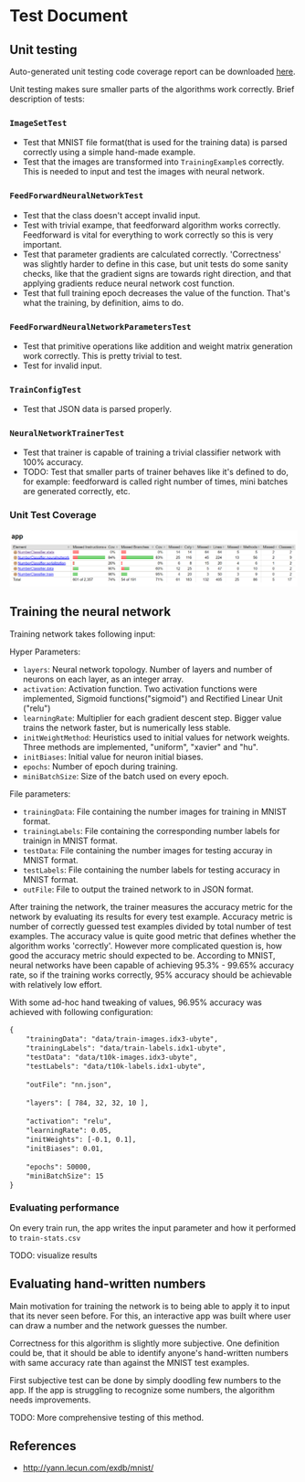 
# Test Document

## Unit testing

Auto-generated unit testing code coverage report can be downloaded [here](https://nightly.link/hnen/NumberClassifier/workflows/gradle/master/codecov-report.zip).

Unit testing makes sure smaller parts of the algorithms work correctly. Brief description of tests:

### `ImageSetTest`
- Test that MNIST file format(that is used for the training data) is parsed correctly using a simple hand-made example.
- Test that the images are transformed into `TrainingExample`s correctly. This is needed to input and test the images with neural network.

### `FeedForwardNeuralNetworkTest`
 - Test that the class doesn't accept invalid input.
 - Test with trivial exampe, that feedforward algorithm works correctly. Feedforward is vital for everything to work correctly so this is very important.
 - Test that parameter gradients are calculated correctly. 'Correctness' was slightly harder to define in this case, but unit tests do some sanity checks, like that the gradient signs are towards right direction, and that applying gradients reduce neural network cost function.
 - Test that full training epoch decreases the value of the function. That's what the training, by definition, aims to do.

### `FeedForwardNeuralNetworkParametersTest`
 - Test that primitive operations like addition and weight matrix generation work correctly. This is pretty trivial to test.
 - Test for invalid input.

### `TrainConfigTest`
 - Test that JSON data is parsed properly.

### `NeuralNetworkTrainerTest`
 - Test that trainer is capable of training a trivial classifier network with 100% accuracy.
 - TODO: Test that smaller parts of trainer behaves like it's defined to do, for example: feedforward is called right number of times, mini batches are generated correctly, etc.

### Unit Test Coverage

![](img/testcoverage.png)

## Training the neural network

Training network takes following input:

Hyper Parameters:
- `layers`: Neural network topology. Number of layers and number of neurons on each layer, as an integer array.    
- `activation`: Activation function. Two activation functions were implemented, Sigmoid functions("sigmoid") and Rectified Linear Unit ("relu")
- `learningRate`: Multiplier for each gradient descent step. Bigger value trains the network faster, but is numerically less stable.
- `initWeightMethod`: Heuristics used to initial values for network weights. Three methods are implemented, "uniform", "xavier" and "hu".
- `initBiases`: Initial value for neuron initial biases.
- `epochs`: Number of epoch during training.
- `miniBatchSize`: Size of the batch used on every epoch.

File parameters:
 - `trainingData`: File containing the number images for training in MNIST format.
 - `trainingLabels`: File containing the corresponding number labels for trainign in MNIST format.
 - `testData`: File containing the number images for testing accuray in MNIST format.
 - `testLabels`: File containing the number labels for testing accuracy in MNIST format.
 - `outFile`: File to output the trained network to in JSON format.

After training the network, the trainer measures the accuracy metric for the network by evaluating its results for every test example. Accuracy metric is number of correctly guessed test examples divided by total number of test examples. The accuracy value is quite good metric that defines whether the algorithm works 'correctly'. However more complicated question is, how good the accuracy metric should  expected to be. According to MNIST, neural networks have been capable of achieving 95.3% - 99.65% accuracy rate, so if the training works correctly, 95% accuracy should be achievable with relatively low effort.

With some ad-hoc hand tweaking of values, 96.95% accuracy was achieved with following configuration:
```
{
    "trainingData": "data/train-images.idx3-ubyte",
    "trainingLabels": "data/train-labels.idx1-ubyte",
    "testData": "data/t10k-images.idx3-ubyte",
    "testLabels": "data/t10k-labels.idx1-ubyte",

    "outFile": "nn.json",

    "layers": [ 784, 32, 32, 10 ],
    
    "activation": "relu",
    "learningRate": 0.05,
    "initWeights": [-0.1, 0.1],
    "initBiases": 0.01,

    "epochs": 50000,
    "miniBatchSize": 15
}
```

### Evaluating performance

On every train run, the app writes the input parameter and how it performed to `train-stats.csv`

TODO: visualize results

## Evaluating hand-written numbers

Main motivation for training the network is to being able to apply it to input that its never seen before. For this, an interactive app was built where user can draw a number and the network guesses the number.

Correctness for this algorithm is slightly more subjective. One definition could be, that it should be able to identify anyone's hand-written numbers with same accuracy rate than against the MNIST test examples.

First subjective test can be done by simply doodling few numbers to the app. If the app is struggling to recognize some numbers, the algorithm needs improvements.

TODO: More comprehensive testing of this method.

## References

 - http://yann.lecun.com/exdb/mnist/
